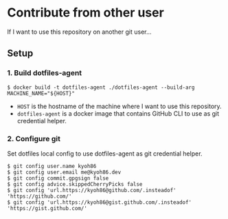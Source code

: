 # Contribute from other user

If I want to use this repository on another git user...

## Setup

### 1. Build dotfiles-agent

```console
$ docker build -t dotfiles-agent ./dotfiles-agent --build-arg MACHINE_NAME="${HOST}"
```

- `HOST` is the hostname of the machine where I want to use this repository.
- `dotfiles-agent` is a docker image that contains GitHub CLI to use as git credential helper.

### 2. Configure git

Set dotfiles local config to use dotfiles-agent as git credential helper.

```console
$ git config user.name kyoh86
$ git config user.email me@kyoh86.dev
$ git config commit.gpgsign false
$ git config advice.skippedCherryPicks false
$ git config 'url.https://kyoh86@github.com/.insteadof' 'https://github.com/'
$ git config 'url.https://kyoh86@gist.github.com/.insteadof' 'https://gist.github.com/'
```
